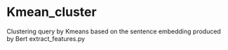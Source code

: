 # Kmean_cluster
Clustering query by Kmeans based on the sentence embedding produced by Bert extract_features.py

